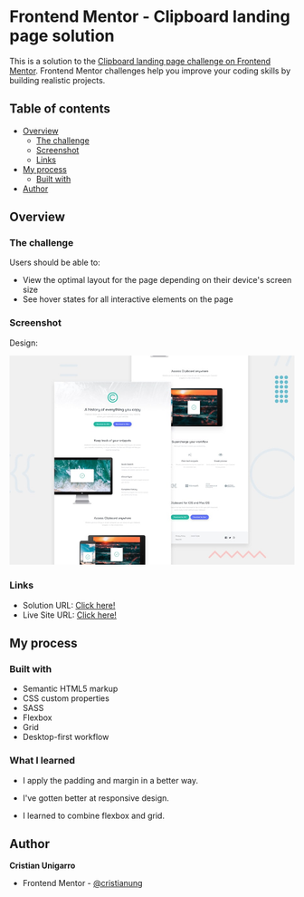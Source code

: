 # Frontend Mentor - Clipboard landing page solution

This is a solution to the [Clipboard landing page challenge on Frontend Mentor](https://www.frontendmentor.io/challenges/clipboard-landing-page-5cc9bccd6c4c91111378ecb9). Frontend Mentor challenges help you improve your coding skills by building realistic projects. 

## Table of contents

- [Overview](#overview)
  - [The challenge](#the-challenge)
  - [Screenshot](#screenshot)
  - [Links](#links)
- [My process](#my-process)
  - [Built with](#built-with)
- [Author](#author)

## Overview

### The challenge

Users should be able to:

- View the optimal layout for the page depending on their device's screen size
- See hover states for all interactive elements on the page

### Screenshot

Design:

![](/design/desktop-preview.jpg)

### Links

- Solution URL: [Click here!](https://www.frontendmentor.io/solutions/clipboard-landing-page-solution-flexbox-grid-rFqWKFyiR)
- Live Site URL: [Click here!](https://eloquent-neumann-d6be2e.netlify.app/)

## My process

### Built with

- Semantic HTML5 markup
- CSS custom properties
- SASS
- Flexbox
- Grid
- Desktop-first workflow

### What I learned

- I apply the padding and margin in a better way.

- I've gotten better at responsive design.

- I learned to combine flexbox and grid.

## Author

  **Cristian Unigarro**
- Frontend Mentor - [@cristianung](https://www.frontendmentor.io/profile/cristianung)
